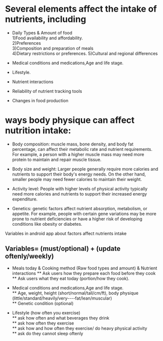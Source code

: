 # Several elements affect the intake of nutrients, including
* Daily Types & Amount of food  
1)Food availability and affordability.  
2)Preferences  
3)Composition and preparation of meals  
4)Dietary restrictions or preferences. 
5)Cultural and regional differences  

* Medical conditions and medications,Age and life stage.  
* Lifestyle.  
* Nutrient interactions  
* Reliability of nutrient tracking tools    
* Changes in food production  

# ways body physique can affect nutrition intake:
* Body composition: 
muscle mass, bone density, and body fat percentage, 
can affect their metabolic rate and nutrient requirements. 
For example, a person with a higher muscle mass may need more protein to maintain and repair muscle tissue.

* Body size and weight: 
Larger people generally require more calories and nutrients to support their body's energy needs. 
On the other hand, smaller people may need fewer calories to maintain their weight. 

* Activity level: 
People with higher levels of physical activity typically need more calories and nutrients to support their increased energy expenditure. 

* Genetics: 
genetic factors affect nutrient absorption, metabolism, or appetite. 
For example, people with certain gene variations may be more prone to nutrient deficiencies or have a higher risk of developing conditions like obesity or diabetes.  

Variables in android app about factors affect nutrients intake
##  Variables= (must/optional) + (update oftenly/weekly)
* Meals today & Cooking method (Raw food types and amount) & Nutrient interactions 
**  Ask users how they prepare each food before they cook  
**  Ask users what they eat today (portion/how they cook).  

* Medical conditions and medications,Age and life stage.    
**  Age, weight, height (short/normal/tall/cm/ft), body physique (little/standard/heavily/very----fat/lean/muscular)  
**  Genetic condition (optional)  

* Lifestyle (how often you exercise)    
**  ask how often and what beverages they drink  
**  ask how often they exercise  
**  ask how and how often they exercise/ do heavy physical activity  
**  ask do they cannot sleep oftenly  



